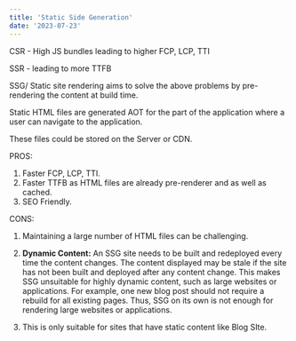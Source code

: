 ```yaml
---
title: 'Static Side Generation'
date: '2023-07-23'
---
```

CSR - High JS bundles leading to higher FCP, LCP, TTI

SSR - leading to more TTFB

SSG/ Static site rendering aims to solve the above problems by pre-rendering the content at build time.


Static HTML files are generated AOT for the part of the application where a user can navigate to the application.

These files could be stored on the Server or CDN.

PROS:

1.  Faster FCP, LCP, TTI.
2.  Faster TTFB as HTML files are already pre-renderer and as well as cached.
3.  SEO Friendly.

CONS:

1.  Maintaining a large number of HTML files can be challenging.

2.  **Dynamic Content:** An SSG site needs to be built and redeployed every time the content changes. The content displayed may be stale if the site has not been built and deployed after any content change. This makes SSG unsuitable for highly dynamic content, such as large websites or applications. For example, one new blog post should not require a rebuild for all existing pages. Thus, SSG on its own is not enough for rendering large websites or applications.

3.  This is only suitable for sites that have static content like Blog SIte.